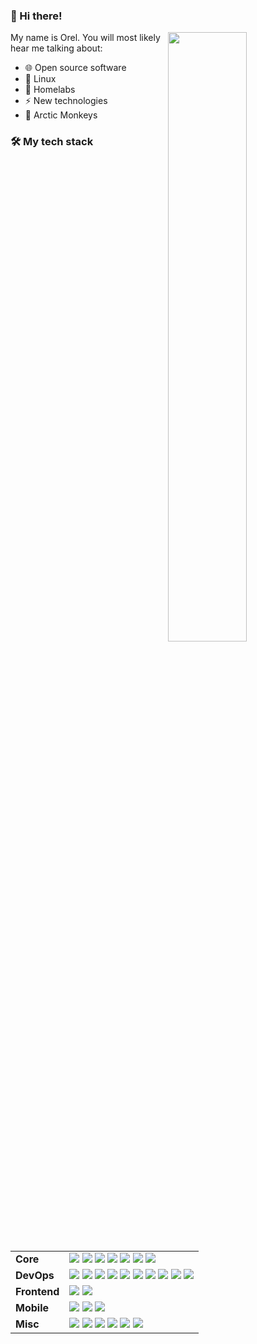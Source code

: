<h3>👋 Hi there!</h3>

<img src="https://raw.githubusercontent.com/onimur/.github/master/.resources/git-header.svg" align="right" width="50%">

My name is Orel. You will most likely hear me talking about:
<ul>
  <li>🌐 Open source software</li>
  <li>🐧 Linux</li>
  <li>🔬 Homelabs</li>
  <li>⚡ New technologies</li>
  <li>🐒 Arctic Monkeys</li>
</ul>

<h3>🛠️ My tech stack</h3>

<table>
  <tbody>
    <tr>
      <td><b>Core</b></td>
      <td>
        <img src="https://img.shields.io/static/v1?label=&message=Go&color=00ADD8&logo=go&logoColor=FFFFFF&style=flat-square" />
        <img src="https://img.shields.io/static/v1?label=&message=TypeScript&color=3178C6&logo=typescript&logoColor=FFFFFF&style=flat-square" />
        <img src ="https://img.shields.io/static/v1?label=&message=Rust&color=000000&logo=rust&logoColor=FFFFFF&style=flat-square" />
        <img src="https://img.shields.io/static/v1?label=&message=Python&color=3C78A9&logo=python&logoColor=FFFFFF&style=flat-square" />
        <img src ="https://img.shields.io/badge/-C%20&%20C++-3c484f?style=flat-square&logo=C" />
        <img src ="https://img.shields.io/static/v1?label=&message=Java&color=B8894D&logo=openjdk&logoColor=FFFFFF&style=flat-square" />
        <img src ="https://img.shields.io/static/v1?label=&message=Ruby&color=c21d4c&logo=ruby&logoColor=FFFFFF&style=flat-square" />
      </td>
    </tr>
    <tr>
      <td><b>DevOps</b></td>
      <td>
        <img src="https://img.shields.io/static/v1?label=&message=Docker&color=2496ED&logo=docker&logoColor=FFFFFF&style=flat-square" />
        <img src="https://img.shields.io/static/v1?label=&message=Kubernetes&color=4182b4&logo=kubernetes&logoColor=FFFFFF&style=flat-square" />
        <img src="https://img.shields.io/static/v1?label=&message=Terraform&color=844FBA&logo=terraform&logoColor=FFFFFF&style=flat-square" />
        <img src="https://img.shields.io/static/v1?label=&message=Ansible&color=EE0000&logo=ansible&logoColor=FFFFFF&style=flat-square" />
        <img src="https://img.shields.io/badge/-Argo CD-96dbd7?style=flat-square&logo=Argo" />
        <img src="https://img.shields.io/badge/-Helm-332d57?style=flat-square&logo=Helm" />
        <img src="https://img.shields.io/badge/-Jenkins-152630?style=flat-square&logo=Jenkins" />
        <img src="https://img.shields.io/badge/-Chef-faddad?style=flat-square&logo=Chef" />
        <img src="https://img.shields.io/badge/-Nix-97c6e6?style=flat-square&logo=NixOS" />
        <img src="https://img.shields.io/badge/-Cloud-B87620?style=flat-square&logo=amazonaws" />
      </td>
    </tr>
    <tr>
      <td><b>Frontend</b></td>
      <td>
        <img src="https://img.shields.io/badge/-React-1c406e?style=flat-square&logo=React" />
        <img src="https://img.shields.io/badge/-Svelte-FCB817?style=flat-square&logo=svelte" />
      </td>
    </tr>
    <tr>
      <td><b>Mobile</b></td>
      <td>
        <img src="https://img.shields.io/badge/-React%20Native-1c406e?style=flat-square&logo=React" />
        <img src="https://img.shields.io/badge/-Flutter-55C0F0?style=flat-square&logo=Flutter" />
        <img src="https://img.shields.io/static/v1?label=&message=Kotlin&color=7F52FF&logo=kotlin&logoColor=FFFFFF&style=flat-square" />
      </td>
    </tr>
    <tr>
      <td><b>Misc</b></td>
      <td>
        <img src="https://img.shields.io/static/v1?label=&message=Linux&color=F8F655&logo=linux&logoColor=000000&style=flat-square" />
        <img src="https://img.shields.io/static/v1?label=&message=Bash&color=4EAA25&logo=gnubash&logoColor=FFFFFF&style=flat-square" />
        <img src="https://img.shields.io/badge/-SQL-ebdf9d?style=flat-square&logo=postgresql" />
        <img src="https://img.shields.io/badge/-NoSQL-c1ed76?style=flat-square&logo=mongodb" />
        <img src="https://img.shields.io/badge/-GraphQL-DE33A6?style=flat-square&logo=graphql" />
        <img src="https://img.shields.io/badge/-Firebase-C58E28?style=flat-square&logo=Firebase" />
      </td>
    </tr>
  </tbody>
</table>

<!-- <img src="https://raw.githubusercontent.com/onimur/.github/master/.resources/git-header.svg" align="right" width="35%"> -->
